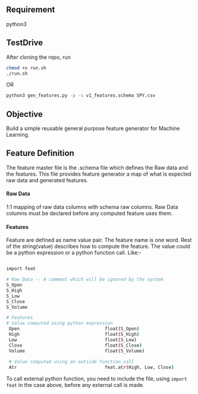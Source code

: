## Requirement
python3

## TestDrive
After cloning the repo, run
```bash
chmod +x run.sh
./run.sh
```
OR
```bash
python3 gen_features.py -p -s v1_features.schema SPY.csv
```

## Objective
Build a simple reusable general purpose feature generator for Machine Learning.

## Feature Definition
The feature master file is the .schema file which defines the Raw data and the features. This file provides
 feature generator a map of what is expected raw data and generated features.
 
#### Raw Data
1:1 mapping of raw data columns with schema raw columns. Raw Data columns must be declared before any computed feature uses them.
 
#### Features
Feature are defined as name value pair. The feature name is one word. Rest of the string(value) 
describes how to compute the feature. The value could be a python expression or a python function call. 
Like:-
 
```bash

import feat

# Raw Data -- A comment which will be ignored by the system
S_Open
S_High
S_Low
S_Close
S_Volume

# Features
# Value computed using python expression
 Open                                float(S_Open)
 High                                float(S_High)
 Low                                 float(S_Low)
 Close                               float(S_Close)
 Volume                              float(S_Volume)
 
 # Value computed using an outside function call
 Atr                                 feat.atr(High, Low, Close)

```

 To call external python function, you need to include the file, using `import feat` in the case above, before any
 external call is made.
 
 
